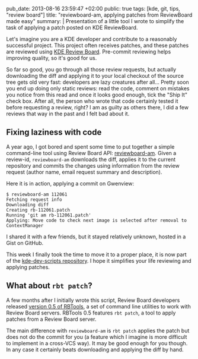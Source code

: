 pub_date: 2013-08-16 23:59:47 +02:00
public: true
tags: [kde, git, tips, "review board"]
title: "reviewboard-am, applying patches from ReviewBoard made easy"
summary: |
    Presentation of a little tool I wrote to simplify the task of applying a patch posted on KDE ReviewBoard.

Let's imagine you are a KDE developer and contribute to a reasonably successful project. This project often receives patches, and these patches are reviewed using [KDE Review Board][rb]. Pre-commit reviewing helps improving quality, so it's good for us.

So far so good, you go through all those review requests, but actually downloading the diff and applying it to your local checkout of the source tree gets old very fast: developers are lazy creatures after all... Pretty soon you end up doing only static reviews: read the code, comment on mistakes you notice from this read and once it looks good enough, tick the "Ship It" check box. After all, the person who wrote that code certainly tested it before requesting a review, right? I am as guilty as others there, I did a few reviews that way in the past and I felt bad about it.

## Fixing laziness with code

A year ago, I got bored and spent some time to put together a simple command-line tool using Review Board API: [reviewboard-am][rbam]. Given a review-id, `reviewboard-am` downloads the diff, applies it to the current repository and commits the changes using information from the review request (author name, email request summary and description).

Here it is in action, applying a commit on Gwenview:

    $ reviewboard-am 112061
    Fetching request info
    Downloading diff
    Creating rb-112061.patch
    Running 'git am rb-112061.patch'
    Applying: Move code to check next image is selected after removal to ContextManager

I shared it with a few friends, but it stayed relatively unknown, hosted in a Gist on GitHub.

This week I finally took the time to move it to a proper place, it is now part of the [kde-dev-scripts repository][kds]. I hope it simplifies your life reviewing and applying patches.

## What about `rbt patch`?

A few months after I initially wrote this script, Review Board developers released [version 0.5 of RBTools][rbt-05], a set of command line utilities to work with Review Board servers. RBTools 0.5 features `rbt patch`, a tool to apply patches from a Review Board server.

The main difference with `reviewboard-am` is `rbt patch` applies the patch but does not do the commit for you (a feature which I imagine is more difficult to implement in a cross-VCS way). It may be good enough for you though. In any case it certainly beats downloading and applying the diff by hand.

[rb]: http://git.reviewboard.kde.org
[rbam]: http://quickgit.kde.org/?p=kde-dev-scripts.git&a=blob&h=6e6da8af6eb33e759c587f01ec020e2a731ddce2&hb=9c61f8d8f933949e3e255e32de7c4953f0781ca4&f=reviewboard-am
[kds]: https://projects.kde.org/projects/kde/kdesdk/kde-dev-scripts
[rbt-05]: http://www.reviewboard.org/news/2013/03/19/rbtools-0-5-released/
